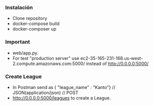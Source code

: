 ### Instalación
- Clone repository
- docker-compose build
- docker-composer up

### Important
- web/app.py.
- For test "production server" use ec2-35-165-231-168.us-west-2.compute.amazonaws.com:5000/ instead of http://0.0.0.0:5000/

### Create League
- In Postman send as { "league_name" : "Kanto"} // JSON(application/json) // POST
- http://0.0.0.0:5000/leagues to create a League.

